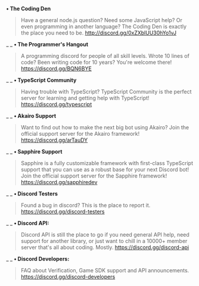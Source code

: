 **• The Coding Den**
> Have a general node.js question? Need some JavaScript help? Or even programming in another language? The Coding Den is exactly the place you need to be.
> http://discord.gg/0xZXblUU30hYo1vJ

_ _
**• The Programmer's Hangout**
> A programming discord for people of all skill levels. Wrote 10 lines of code? Been writing code for 10 years? You're welcome there! 
> https://discord.gg/BQN6BYE

_ _
**• TypeScript Community**
> Having trouble with TypeScript?
> TypeScript Community is the perfect server for learning and getting help with TypeScript!
> https://discord.gg/typescript

_ _
**• Akairo Support**
> Want to find out how to make the next big bot using Akairo?
> Join the official support server for the Akairo framework!
> https://discord.gg/arTauDY

_ _
**• Sapphire Support**
> Sapphire is a fully customizable framework with first-class TypeScript support that you can use as a robust base for your next Discord bot!
> Join the official support server for the Sapphire framework!
> https://discord.gg/sapphiredev

_ _
**• Discord Testers**
> Found a bug in discord? This is the place to report it.
> https://discord.gg/discord-testers

_ _
**• Discord API:**
> Discord API is still the place to go if you need general API help, need support for another library, or just want to chill in a 10000+ member server that's all about coding. Mostly. 
> https://discord.gg/discord-api

_ _
**• Discord Developers:**
> FAQ about Verification, Game SDK support and API announcements.
> https://discord.gg/discord-developers
